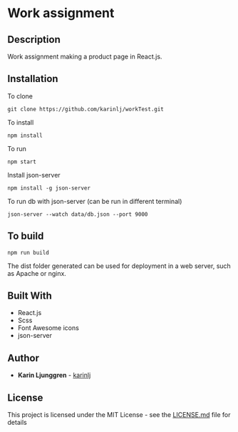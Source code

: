 # Work assignment

## Description

Work assignment making a product page in React.js.

## Installation

To clone

`git clone https://github.com/karinlj/workTest.git`

To install

`npm install`

To run

`npm start`

Install json-server

`npm install -g json-server`

To run db with json-server (can be run in different terminal)

`json-server --watch data/db.json --port 9000`

## To build

`npm run build`

The dist folder generated can be used for deployment in a web server, such as Apache or nginx.

## Built With

- React.js
- Scss
- Font Awesome icons
- json-server

## Author

- **Karin Ljunggren** - [karinlj](https://github.com/karinlj)

## License

This project is licensed under the MIT License - see the [LICENSE.md](LICENSE.md) file for details
